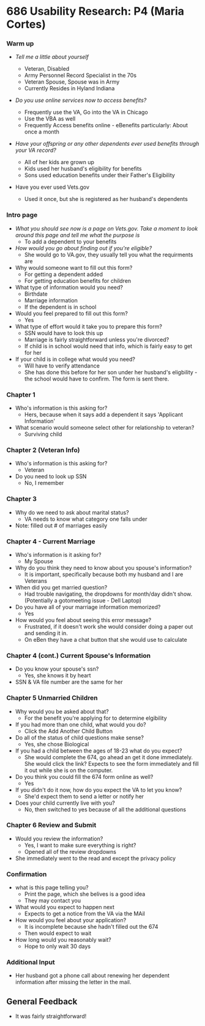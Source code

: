 # 686 Usability Research: P4 (Maria Cortes)

### Warm up

- *Tell me a little about yourself*
  - Veteran, Disabled
  - Army Personnel Record Specialist in the 70s
  - Veteran Spouse, Spouse was in Army
  - Currently Resides in Hyland Indiana
  
- *Do you use online services now to access benefits?*
  - Frequently use the VA, Go into the VA in Chicago
  - Use the VBA as well
  - Frequently Access benefits online - eBenefits particularly: About once a month
- *Have your offspring or any other dependents ever used benefits through your VA record?*
  - All of her kids are grown up
  - Kids used her husband's eligibility for benefits
  - Sons used education benefits under their Father's Eligibility
- Have you ever used Vets.gov
  - Used it once, but she is registered as her husband's dependents

### Intro page

- *What you should see now is a page on Vets.gov. Take a moment to look around this page and tell me what the purpose is*
  - To add a dependent to your benefits
- *How would you go about finding out if you're eligible?*
  - She would go to VA.gov, they usually tell you what the requirments are
- Why would someone want to fill out this form?
  - For getting a dependent added
  - For getting education benefits for children
- What type of information would you need?
  - Birthdate
  - Marriage information
  - If the dependent is in school
- Would you feel prepared to fill out this form?
  - Yes
- What type of effort would it take you to prepare this form?
  - SSN would have to look this up
  - Marriage is fairly straightforward unless you're divorced?
  - If child is in school would need that info, which is fairly easy to get for her
- If your child is in college what would you need?
  - Will have to verify attendance
  - She has done this before for her son under her husband's eligbility - the school would have to confirm. The form is sent there.

### Chapter 1
- Who's information is this asking for?
  - Hers, because when it says add a dependent it says 'Applicant Information'
- What scenario would someone select other for relationship to veteran?
  - Surviving child
  
### Chapter 2 (Veteran Info)
- Who's information is this asking for?
  - Veteran
- Do you need to look up SSN
  - No, I remember
  
### Chapter 3
- Why do we need to ask about marital status?
  - VA needs to know what category one falls under
- Note: filled out # of marriages easily

### Chapter 4 - Current Marriage
- Who's information is it asking for?
  - My Spouse
- Why do you think they need to know about you spouse's information?
  - It is important, specifically because both my husband and I are Veterans
- When did you get married question?
  - Had trouble navigating, the dropdowns for month/day didn't show. (Potentially a gotomeeting issue - Dell Laptop)
- Do you have all of your marriage information memorized?
  - Yes
- How would you feel about seeing this error message?
  - Frustrated, if it doesn't work she would consider doing a paper out and sending it in.
  - On eBen they have a chat button that she would use to calculate

### Chapter 4 (cont.) Current Spouse's Information
- Do you know your spouse's ssn?
  - Yes, she knows it by heart
- SSN & VA file number are the same for her

### Chapter 5 Unmarried Children
- Why would you be asked about that?
  - For the benefit you're applying for to determine elgibility
- If you had more than one child, what would you do?
  - Click the Add Another Child Button
- Do all of the status of child questions make sense?
  - Yes, she chose Biological
- If you had a child between the ages of 18-23 what do you expect?
  - She would complete the 674, go ahead an get it done immediately. She would click the link? Expects to see the form immediately and fill it out while she is on the computer.
- Do you think you could fill the 674 form online as well?
  - Yes
- If you didn't do it now, how do you expect the VA to let you know?
  - She'd expect them to send a letter or notify her
- Does your child currently live with you?
  - No, then switched to yes because of all the additional questions
  
### Chapter 6 Review and Submit
- Would you review the information?
  - Yes, I want to make sure everything is right?
  - Opened all of the review dropdowns
- She immediately went to the read and except the privacy policy

### Confirmation
- what is this page telling you?
  - Print the page, which she belives is a good idea
  - They may contact you
- What would you expect to happen next
  - Expects to get a notice from the VA via the MAil
- How would you feel about your application?
  - It is incomplete because she hadn't filled out the 674
  - Then would expect to wait
- How long would you reasonably wait?
  - Hope to only wait 30 days
  
### Additional Input
- Her husband got a phone call about renewing her dependent information after missing the letter in the mail.

## General Feedback
- It was fairly straightforward!

